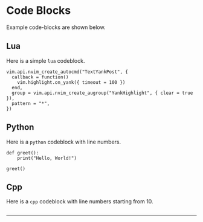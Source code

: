 # Code Blocks

Example code-blocks are shown below.

## Lua

Here is a simple `lua` codeblock.

```{.lua}
vim.api.nvim_create_autocmd("TextYankPost", {
  callback = function()
    vim.highlight.on_yank({ timeout = 100 })
  end,
  group = vim.api.nvim_create_augroup("YankHighlight", { clear = true }),
  pattern = "*",
})
```

## Python

Here is a `python` codeblock with line numbers.

```{.python .numberLines}
def greet():
    print("Hello, World!")

greet()
```

## Cpp

Here is a `cpp` codeblock with line numbers starting from 10.

```{#lst:cppcode .cpp caption="Cpp Program" .numberLines startFrom="10" include=main.cpp}
```

---
